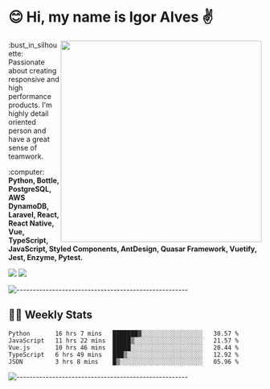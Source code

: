 # :blush: Hi, my name is Igor Alves :v:

<img src="https://github-readme-stats.vercel.app/api?username=iguit0&show_icons=true&count_private=true&theme=dark" min-width="400px" max-width="400px" width="400px" align="right" />

<p align="left"> 
  :bust_in_silhouette: Passionate about creating responsive and high performance products.
  I'm highly detail oriented person and have a great sense of teamwork.
</p>

<p align="left">
  :computer: <strong>Python, Bottle, PostgreSQL, AWS DynamoDB, Laravel, React, React Native, Vue, TypeScript, JavaScript, Styled Components, AntDesign, Quasar Framework, Vuetify, Jest, Enzyme, Pytest.</strong>
</p>

<p align="left">
  <a href="https://www.linkedin.com/in/igor-lucio-alves" target="_blank" rel="noopener noreferrer" alt="Linkedin">
  <img src="https://img.shields.io/badge/LinkedIn-0077B5?style=for-the-badge&logo=linkedin&logoColor=white" /></a>

  <a href="https://t.me/iguit0" target="_blank" rel="noopener noreferrer" alt="Telegram">
  <img src="https://img.shields.io/badge/Telegram-2CA5E0?style=for-the-badge&logo=telegram&logoColor=white" /></a>
</p>

![-----------------------------------------------------](https://raw.githubusercontent.com/andreasbm/readme/master/assets/lines/aqua.png)

## :man_technologist: Weekly Stats
<!--START_SECTION:waka-->
```text
Python       16 hrs 7 mins   ███████▓░░░░░░░░░░░░░░░░░   30.57 % 
JavaScript   11 hrs 22 mins  █████▒░░░░░░░░░░░░░░░░░░░   21.57 % 
Vue.js       10 hrs 46 mins  █████░░░░░░░░░░░░░░░░░░░░   20.44 % 
TypeScript   6 hrs 49 mins   ███▒░░░░░░░░░░░░░░░░░░░░░   12.92 % 
JSON         3 hrs 8 mins    █▒░░░░░░░░░░░░░░░░░░░░░░░   05.96 % 
```
<!--END_SECTION:waka-->
![-----------------------------------------------------](https://raw.githubusercontent.com/andreasbm/readme/master/assets/lines/aqua.png)

